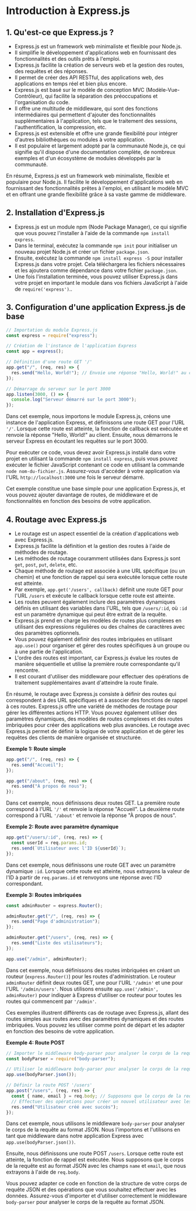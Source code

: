 # Introduction à Express.js

## 1. Qu'est-ce que Express.js ?

- Express.js est un framework web minimaliste et flexible pour Node.js.
- Il simplifie le développement d'applications web en fournissant des fonctionnalités et des outils prêts à l'emploi.
- Express.js facilite la création de serveurs web et la gestion des routes, des requêtes et des réponses.
- Il permet de créer des API RESTful, des applications web, des applications en temps réel et bien plus encore.
- Express.js est basé sur le modèle de conception MVC (Modèle-Vue-Contrôleur), qui facilite la séparation des préoccupations et l'organisation du code.
- Il offre une multitude de middleware, qui sont des fonctions intermédiaires qui permettent d'ajouter des fonctionnalités supplémentaires à l'application, tels que le traitement des sessions, l'authentification, la compression, etc.
- Express.js est extensible et offre une grande flexibilité pour intégrer d'autres bibliothèques ou modules à votre application.
- Il est populaire et largement adopté par la communauté Node.js, ce qui signifie qu'il dispose d'une documentation complète, de nombreux exemples et d'un écosystème de modules développés par la communauté.

En résumé, Express.js est un framework web minimaliste, flexible et populaire pour Node.js. Il facilite le développement d'applications web en fournissant des fonctionnalités prêtes à l'emploi, en utilisant le modèle MVC et en offrant une grande flexibilité grâce à sa vaste gamme de middleware.

## 2. Installation d'Express.js

- Express.js est un module npm (Node Package Manager), ce qui signifie que vous pouvez l'installer à l'aide de la commande `npm install express`.
- Dans le terminal, exécutez la commande `npm init` pour initialiser un nouveau projet Node.js et créer un fichier `package.json`.
- Ensuite, exécutez la commande `npm install express -S` pour installer Express.js dans votre projet. Cela téléchargera les fichiers nécessaires et les ajoutera comme dépendance dans votre fichier `package.json`.
- Une fois l'installation terminée, vous pouvez utiliser Express.js dans votre projet en important le module dans vos fichiers JavaScript à l'aide de `require('express')`..

## 3. Configuration d'une application Express.js de base

```js
// Importation du module Express.js
const express = require("express");

// Création de l'instance de l'application Express
const app = express();

// Définition d'une route GET '/'
app.get("/", (req, res) => {
  res.send("Hello, World!"); // Envoie une réponse "Hello, World!" au client
});

// Démarrage du serveur sur le port 3000
app.listen(3000, () => {
  console.log("Serveur démarré sur le port 3000");
});
```

Dans cet exemple, nous importons le module Express.js, créons une instance de l'application Express, et définissons une route GET pour l'URL `'/'`. Lorsque cette route est atteinte, la fonction de callback est exécutée et renvoie la réponse "Hello, World!" au client. Ensuite, nous démarrons le serveur Express en écoutant les requêtes sur le port 3000.

Pour exécuter ce code, vous devez avoir Express.js installé dans votre projet en utilisant la commande `npm install express`, puis vous pouvez exécuter le fichier JavaScript contenant ce code en utilisant la commande `node nom-du-fichier.js`. Assurez-vous d'accéder à votre application via l'URL `http://localhost:3000` une fois le serveur démarré.

Cet exemple constitue une base simple pour une application Express.js, et vous pouvez ajouter davantage de routes, de middleware et de fonctionnalités en fonction des besoins de votre application.

## 4. Routage avec Express.js

- Le routage est un aspect essentiel de la création d'applications web avec Express.js.
- Express.js facilite la définition et la gestion des routes à l'aide de méthodes de routage.
- Les méthodes de routage couramment utilisées dans Express.js sont `get`, `post`, `put`, `delete`, etc.
- Chaque méthode de routage est associée à une URL spécifique (ou un chemin) et une fonction de rappel qui sera exécutée lorsque cette route est atteinte.
- Par exemple, `app.get('/users', callback)` définit une route GET pour l'URL `/users` et exécute le callback lorsque cette route est atteinte.
- Les routes peuvent également inclure des paramètres dynamiques définis en utilisant des variables dans l'URL, tels que `/users/:id`, où `:id` est un paramètre dynamique qui peut être extrait de la requête.
- Express.js prend en charge les modèles de routes plus complexes en utilisant des expressions régulières ou des chaînes de caractères avec des paramètres optionnels.
- Vous pouvez également définir des routes imbriquées en utilisant `app.use()` pour organiser et gérer des routes spécifiques à un groupe ou à une partie de l'application.
- L'ordre des routes est important, car Express.js évalue les routes de manière séquentielle et utilise la première route correspondante qu'il rencontre.
- Il est courant d'utiliser des middleware pour effectuer des opérations de traitement supplémentaires avant d'atteindre la route finale.

En résumé, le routage avec Express.js consiste à définir des routes qui correspondent à des URL spécifiques et à associer des fonctions de rappel à ces routes. Express.js offre une variété de méthodes de routage pour gérer les différentes actions HTTP. Vous pouvez également utiliser des paramètres dynamiques, des modèles de routes complexes et des routes imbriquées pour créer des applications web plus avancées. Le routage avec Express.js permet de définir la logique de votre application et de gérer les requêtes des clients de manière organisée et structurée.

**Exemple 1: Route simple**

```javascript
app.get("/", (req, res) => {
  res.send("Accueil");
});

app.get("/about", (req, res) => {
  res.send("À propos de nous");
});
```

Dans cet exemple, nous définissons deux routes GET. La première route correspond à l'URL `'/'` et renvoie la réponse "Accueil". La deuxième route correspond à l'URL `'/about'` et renvoie la réponse "À propos de nous".

**Exemple 2: Route avec paramètre dynamique**

```javascript
app.get("/users/:id", (req, res) => {
  const userId = req.params.id;
  res.send(`Utilisateur avec l'ID ${userId}`);
});
```

Dans cet exemple, nous définissons une route GET avec un paramètre dynamique `:id`. Lorsque cette route est atteinte, nous extrayons la valeur de l'ID à partir de `req.params.id` et renvoyons une réponse avec l'ID correspondant.

**Exemple 3: Routes imbriquées**

```javascript
const adminRouter = express.Router();

adminRouter.get("/", (req, res) => {
  res.send("Page d'administration");
});

adminRouter.get("/users", (req, res) => {
  res.send("Liste des utilisateurs");
});

app.use("/admin", adminRouter);
```

Dans cet exemple, nous définissons des routes imbriquées en créant un routeur (`express.Router()`) pour les routes d'administration. Le routeur `adminRouter` définit deux routes GET, une pour l'URL `'/admin'` et une pour l'URL `'/admin/users'`. Nous utilisons ensuite `app.use('/admin', adminRouter)` pour indiquer à Express d'utiliser ce routeur pour toutes les routes qui commencent par `'/admin'`.

Ces exemples illustrent différents cas de routage avec Express.js, allant des routes simples aux routes avec des paramètres dynamiques et des routes imbriquées. Vous pouvez les utiliser comme point de départ et les adapter en fonction des besoins de votre application.

**Exemple 4: Route POST**

```javascript
// Importer le middleware body-parser pour analyser le corps de la requête au format JSON
const bodyParser = require("body-parser");

// Utiliser le middleware body-parser pour analyser le corps de la requête au format JSON
app.use(bodyParser.json());

// Définir la route POST '/users'
app.post("/users", (req, res) => {
  const { name, email } = req.body; // Supposons que le corps de la requête est au format JSON avec les champs 'name' et 'email'
  // Effectuer des opérations pour créer un nouvel utilisateur avec les données fournies
  res.send("Utilisateur créé avec succès");
});
```

Dans cet exemple, nous utilisons le middleware `body-parser` pour analyser le corps de la requête au format JSON. Nous l'importons et l'utilisons en tant que middleware dans notre application Express avec `app.use(bodyParser.json())`.

Ensuite, nous définissons une route POST `/users`. Lorsque cette route est atteinte, la fonction de rappel est exécutée. Nous supposons que le corps de la requête est au format JSON avec les champs `name` et `email`, que nous extrayons à l'aide de `req.body`.

Vous pouvez adapter ce code en fonction de la structure de votre corps de requête JSON et des opérations que vous souhaitez effectuer avec les données. Assurez-vous d'importer et d'utiliser correctement le middleware `body-parser` pour analyser le corps de la requête au format JSON.
